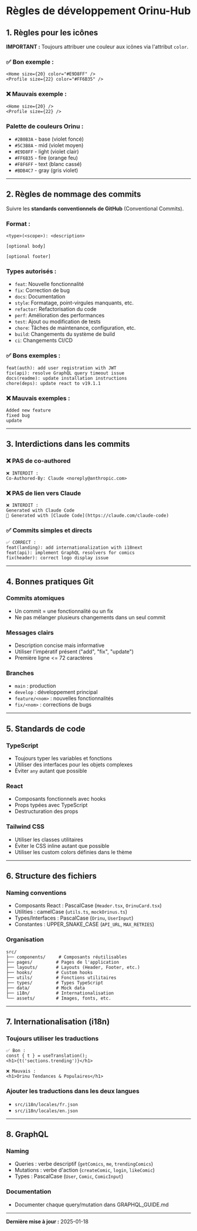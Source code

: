 # Règles de développement Orinu-Hub

## 1. Règles pour les icônes

**IMPORTANT :** Toujours attribuer une couleur aux icônes via l'attribut `color`.

### ✅ Bon exemple :
```tsx
<Home size={20} color="#E9D8FF" />
<Profile size={22} color="#FF6B35" />
```

### ❌ Mauvais exemple :
```tsx
<Home size={20} />
<Profile size={22} />
```

### Palette de couleurs Orinu :
- `#2B0B3A` - base (violet foncé)
- `#5C3B8A` - mid (violet moyen)
- `#E9D8FF` - light (violet clair)
- `#FF6B35` - fire (orange feu)
- `#F8F6FF` - text (blanc cassé)
- `#BDB4C7` - gray (gris violet)

---

## 2. Règles de nommage des commits

Suivre les **standards conventionnels de GitHub** (Conventional Commits).

### Format :
```
<type>(<scope>): <description>

[optional body]

[optional footer]
```

### Types autorisés :
- `feat`: Nouvelle fonctionnalité
- `fix`: Correction de bug
- `docs`: Documentation
- `style`: Formatage, point-virgules manquants, etc.
- `refactor`: Refactorisation du code
- `perf`: Amélioration des performances
- `test`: Ajout ou modification de tests
- `chore`: Tâches de maintenance, configuration, etc.
- `build`: Changements du système de build
- `ci`: Changements CI/CD

### ✅ Bons exemples :
```
feat(auth): add user registration with JWT
fix(api): resolve GraphQL query timeout issue
docs(readme): update installation instructions
chore(deps): update react to v19.1.1
```

### ❌ Mauvais exemples :
```
Added new feature
fixed bug
update
```

---

## 3. Interdictions dans les commits

### ❌ PAS de co-authored
```
❌ INTERDIT :
Co-Authored-By: Claude <noreply@anthropic.com>
```

### ❌ PAS de lien vers Claude
```
❌ INTERDIT :
Generated with Claude Code
🤖 Generated with [Claude Code](https://claude.com/claude-code)
```

### ✅ Commits simples et directs
```
✅ CORRECT :
feat(landing): add internationalization with i18next
feat(api): implement GraphQL resolvers for comics
fix(header): correct logo display issue
```

---

## 4. Bonnes pratiques Git

### Commits atomiques
- Un commit = une fonctionnalité ou un fix
- Ne pas mélanger plusieurs changements dans un seul commit

### Messages clairs
- Description concise mais informative
- Utiliser l'impératif présent ("add", "fix", "update")
- Première ligne <= 72 caractères

### Branches
- `main` : production
- `develop` : développement principal
- `feature/<nom>` : nouvelles fonctionnalités
- `fix/<nom>` : corrections de bugs

---

## 5. Standards de code

### TypeScript
- Toujours typer les variables et fonctions
- Utiliser des interfaces pour les objets complexes
- Éviter `any` autant que possible

### React
- Composants fonctionnels avec hooks
- Props typées avec TypeScript
- Destructuration des props

### Tailwind CSS
- Utiliser les classes utilitaires
- Éviter le CSS inline autant que possible
- Utiliser les custom colors définies dans le thème

---

## 6. Structure des fichiers

### Naming conventions
- Composants React : PascalCase (`Header.tsx`, `OrinuCard.tsx`)
- Utilities : camelCase (`utils.ts`, `mockOrinus.ts`)
- Types/Interfaces : PascalCase (`Orinu`, `UserInput`)
- Constantes : UPPER_SNAKE_CASE (`API_URL`, `MAX_RETRIES`)

### Organisation
```
src/
├── components/     # Composants réutilisables
├── pages/         # Pages de l'application
├── layouts/       # Layouts (Header, Footer, etc.)
├── hooks/         # Custom hooks
├── utils/         # Fonctions utilitaires
├── types/         # Types TypeScript
├── data/          # Mock data
├── i18n/          # Internationalisation
└── assets/        # Images, fonts, etc.
```

---

## 7. Internationalisation (i18n)

### Toujours utiliser les traductions
```tsx
✅ Bon :
const { t } = useTranslation();
<h1>{t('sections.trending')}</h1>

❌ Mauvais :
<h1>Orinu Tendances & Populaires</h1>
```

### Ajouter les traductions dans les deux langues
- `src/i18n/locales/fr.json`
- `src/i18n/locales/en.json`

---

## 8. GraphQL

### Naming
- Queries : verbe descriptif (`getComics`, `me`, `trendingComics`)
- Mutations : verbe d'action (`createComic`, `login`, `likeComic`)
- Types : PascalCase (`User`, `Comic`, `ComicInput`)

### Documentation
- Documenter chaque query/mutation dans GRAPHQL_GUIDE.md

---

**Dernière mise à jour :** 2025-01-18
